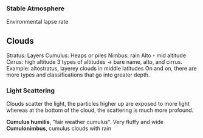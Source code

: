 ### Stable Atmosphere
Environmental lapse rate
## Clouds
Stratus: Layers
Cumulus: Heaps or piles
Nimbus: rain
Alto - mid altitude
Cirrus: high altitude
3 types of altitudes -> bare name, alto, and cirrus. 
Example: altostratus, layerey clouds in middle latitudes
On and on, there are more types and classifications that go into greater depth. 
### Light Scattering
Clouds scatter the light, the particles higher up are exposed to more light whereas at the bottom of the cloud, the scattering is much more profound. 

**Cumulus humilis**, "fair weather cumulus". Very fluffy and wide
**Cumulonimbus**, cumulus clouds with rain